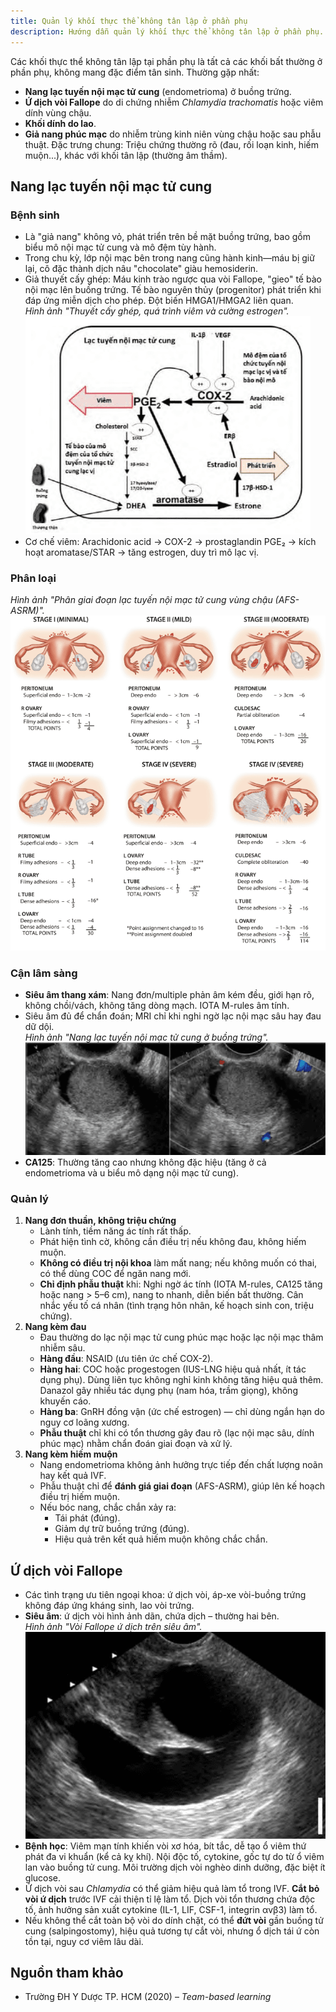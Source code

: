 ```yaml
---
title: Quản lý khối thực thể không tân lập ở phần phụ
description: Hướng dẫn quản lý khối thực thể không tân lập ở phần phụ.
---
```


Các khối thực thể không tân lập tại phần phụ là tất cả các khối bất thường ở phần phụ, không mang đặc điểm tân sinh. Thường gặp nhất:

- **Nang lạc tuyến nội mạc tử cung** (endometrioma) ở buồng trứng.
- **Ứ dịch vòi Fallope** do di chứng nhiễm _Chlamydia trachomatis_ hoặc viêm dính vùng chậu.
- **Khối dính do lao**.
- **Giả nang phúc mạc** do nhiễm trùng kinh niên vùng chậu hoặc sau phẫu thuật.
  Đặc trưng chung: Triệu chứng thường rõ (đau, rối loạn kinh, hiếm muộn...), khác với khối tân lập (thường âm thầm).

## Nang lạc tuyến nội mạc tử cung

### Bệnh sinh

- Là "giả nang" không vỏ, phát triển trên bề mặt buồng trứng, bao gồm biểu mô nội mạc tử cung và mô đệm tùy hành.
- Trong chu kỳ, lớp nội mạc bên trong nang cũng hành kinh—máu bị giữ lại, cô đặc thành dịch nâu "chocolate" giàu hemosiderin.
- Giả thuyết cấy ghép: Máu kinh trào ngược qua vòi Fallope, "gieo" tế bào nội mạc lên buồng trứng. Tế bào nguyên thủy (progenitor) phát triển khi đáp ứng miễn dịch cho phép. Đột biến HMGA1/HMGA2 liên quan.<br>
  _Hình ảnh "Thuyết cấy ghép, quá trình viêm và cường estrogen"._
  ![Thuyết cấy ghép, quá trình viêm và cường estrogen](./_images/quan-ly-khoi-thuc-the-khong-tan-lap-phan-phu/thuyet-cay-ghep-qua-trinh-viem-va-cuong-estrogen.png)
- Cơ chế viêm: Arachidonic acid → COX-2 → prostaglandin PGE₂ → kích hoạt aromatase/STAR → tăng estrogen, duy trì mô lạc vị.

### Phân loại

_Hình ảnh "Phân giai đoạn lạc tuyến nội mạc tử cung vùng chậu (AFS-ASRM)"._
![Phân giai đoạn lạc tuyến nội mạc tử cung vùng chậu (AFS-ASRM)](./_images/quan-ly-khoi-thuc-the-khong-tan-lap-phan-phu/AFS-ASRM.png)

### Cận lâm sàng

- **Siêu âm thang xám**: Nang đơn/multiple phản âm kém đều, giới hạn rõ, không chồi/vách, không tăng dòng mạch. IOTA M-rules âm tính.
- Siêu âm đủ để chẩn đoán; MRI chỉ khi nghi ngờ lạc nội mạc sâu hay đau dữ dội.<br>
  _Hình ảnh "Nang lạc tuyến nội mạc tử cung ở buồng trứng"._
  ![Nang lạc tuyến nội mạc tử cung ở buồng trứng](./_images/quan-ly-khoi-thuc-the-khong-tan-lap-phan-phu/nang-lac-tuyen-noi-mac-tu-cung-tren-sieu-am.png)
- **CA125**: Thường tăng cao nhưng không đặc hiệu (tăng ở cả endometrioma và u biểu mô dạng nội mạc tử cung).

### Quản lý

1. **Nang đơn thuần, không triệu chứng**
   - Lành tính, tiềm năng ác tính rất thấp.
   - Phát hiện tình cờ, không cần điều trị nếu không đau, không hiếm muộn.
   - **Không có điều trị nội khoa** làm mất nang; nếu không muốn có thai, có thể dùng COC để ngăn nang mới.
   - **Chỉ định phẫu thuật** khi: Nghi ngờ ác tính (IOTA M-rules, CA125 tăng hoặc nang > 5–6 cm), nang to nhanh, diễn biến bất thường. Cân nhắc yếu tố cá nhân (tình trạng hôn nhân, kế hoạch sinh con, triệu chứng).
2. **Nang kèm đau**
   - Đau thường do lạc nội mạc tử cung phúc mạc hoặc lạc nội mạc thâm nhiễm sâu.
   - **Hàng đầu**: NSAID (ưu tiên ức chế COX-2).
   - **Hàng hai**: COC hoặc progestogen (IUS-LNG hiệu quả nhất, ít tác dụng phụ). Dùng liên tục không nghỉ kinh không tăng hiệu quả thêm. Danazol gây nhiều tác dụng phụ (nam hóa, trầm giọng), không khuyến cáo.
   - **Hàng ba**: GnRH đồng vận (ức chế estrogen) — chỉ dùng ngắn hạn do nguy cơ loãng xương.
   - **Phẫu thuật** chỉ khi có tổn thương gây đau rõ (lạc nội mạc sâu, dính phúc mạc) nhằm chẩn đoán giai đoạn và xử lý.
3. **Nang kèm hiếm muộn**
   - Nang endometrioma không ảnh hưởng trực tiếp đến chất lượng noãn hay kết quả IVF.
   - Phẫu thuật chỉ để **đánh giá giai đoạn** (AFS-ASRM), giúp lên kế hoạch điều trị hiếm muộn.
   - Nếu bóc nang, chắc chắn xảy ra:
     - Tái phát (đúng).
     - Giảm dự trữ buồng trứng (đúng).
     - Hiệu quả trên kết quả hiếm muộn không chắc chắn.

## Ứ dịch vòi Fallope

- Các tình trạng ưu tiên ngoại khoa: ứ dịch vòi, áp-xe vòi-buồng trứng không đáp ứng kháng sinh, lao vòi trứng.
- **Siêu âm**: ứ dịch vòi hình ảnh dãn, chứa dịch – thường hai bên.<br>
  _Hình ảnh "Vòi Fallope ứ dịch trên siêu âm"._
  ![Vòi Fallope ứ dịch trên siêu âm](./_images/quan-ly-khoi-thuc-the-khong-tan-lap-phan-phu/u-dich-voi-fallope-tren-sieu-am.png)
- **Bệnh học**: Viêm mạn tính khiến vòi xơ hóa, bít tắc, dễ tạo ổ viêm thứ phát đa vi khuẩn (kể cả kỵ khí). Nội độc tố, cytokine, gốc tự do từ ổ viêm lan vào buồng tử cung. Môi trường dịch vòi nghèo dinh dưỡng, đặc biệt ít glucose.
- Ứ dịch vòi sau _Chlamydia_ có thể giảm hiệu quả làm tổ trong IVF. **Cắt bỏ vòi ứ dịch** trước IVF cải thiện tỉ lệ làm tổ. Dịch vòi tổn thương chứa độc tố, ảnh hưởng sản xuất cytokine (IL-1, LIF, CSF-1, integrin αvβ3) làm tổ.
- Nếu không thể cắt toàn bộ vòi do dính chặt, có thể **đứt vòi** gần buồng tử cung (salpingostomy), hiệu quả tương tự cắt vòi, nhưng ổ dịch tái ứ còn tồn tại, nguy cơ viêm lâu dài.

## Nguồn tham khảo

- Trường ĐH Y Dược TP. HCM (2020) – _Team-based learning_
